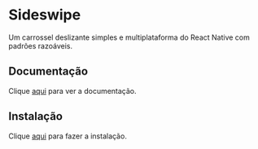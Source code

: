 # Sideswipe

Um carrossel deslizante simples e multiplataforma do React Native com padrões razoáveis.

## Documentação

Clique [aqui](https://github.com/kkemple/react-native-sideswipe) para ver a documentação.

## Instalação

Clique [aqui](https://www.npmjs.com/package/react-native-sideswipe) para fazer a instalação.
